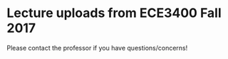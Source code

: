 # Lecture uploads from ECE3400 Fall 2017

Please contact the professor if you have questions/concerns!
